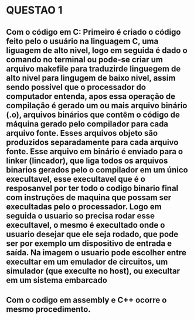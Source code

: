 # QUESTAO  1

## Com o código em C: Primeiro é criado o código feito pelo o usuário na linguagem C, uma liguagem de alto nivel, logo em seguida é dado o comando no terminal ou pode-se criar um arquivo makefile para traduzirde linguegem de alto nivel para lingugem de baixo nivel, assim sendo possivel que o processador do computador entenda, apos essa operação de compilação é gerado um ou mais arquivo binário (.o), arquivos binários que contêm o código de máquina gerado pelo compilador para cada arquivo fonte. Esses arquivos objeto são produzidos separadamente para cada arquivo fonte. Esse arquivo em binário é enviado para o linker (lincador), que liga todos os arquivos binarios gerados pelo o compilador em um único execultavel, esse execultavel que é o resposanvel por ter todo o codigo binario final com instruções de maquina que possam ser execultadas pelo o processador. Logo em seguida o usuario so precisa rodar esse execultavel, o mesmo é execultado onde o usuario desejar que ele seja rodado, que pode ser por exemplo um dispositivo de entrada e saída. Na imagem o usuario pode escolher entre execultar em um emulador de circuitos, um simulador (que execulte no host), ou execultar em um sistema embarcado
## Com o codigo em assembly e C++ ocorre o mesmo procedimento.